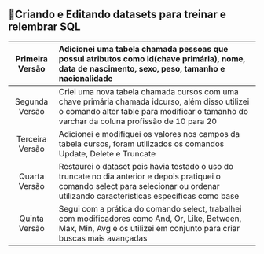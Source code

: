 :book:Criando e Editando datasets para treinar e relembrar SQL
---

|Primeira Versão|Adicionei uma tabela chamada pessoas que possui atributos como id(chave primária), nome, data de nascimento, sexo, peso, tamanho e nacionalidade|
|:---:|:---|
|Segunda Versão|Criei uma nova tabela chamada cursos com uma chave primária chamada idcurso, além disso utilizei o comando alter table para modificar o tamanho do varchar da coluna profissão de 10 para 20|
|Terceira Versão|Adicionei e modifiquei os valores nos campos da tabela cursos, foram utilizados os comandos Update, Delete e Truncate|
|Quarta Versão|Restaurei o dataset pois havia testado o uso do truncate no dia anterior e depois pratiquei o comando select para selecionar ou ordenar utilizando caracteristicas específicas como base|
|Quinta Versão|Segui com a prática do comando select, trabalhei com modificadores como And, Or, Like, Between, Max, Min, Avg e os utilizei em conjunto para criar buscas mais avançadas| 
